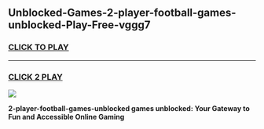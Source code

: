 
## Unblocked-Games-2-player-football-games-unblocked-Play-Free-vggg7
<h3>
<a href="https://premium76.site?title=2-player-football-games-unblocked&ref=09A">CLICK TO PLAY</a></h3>
<hr>

<h3>
<a href="https://premium76.site?title=2-player-football-games-unblocked&ref=09A">CLICK 2 PLAY</a>
  
</h3>

<a href="https://premium76.site?title=2-player-football-games-unblocked&ref=09A"><img src="https://clearcache.store/games.png"></a>


**2-player-football-games-unblocked games unblocked: Your Gateway to Fun and Accessible Online Gaming**
